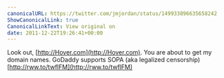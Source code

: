 ```yaml
---
canonicalURL: https://twitter.com/jmjordan/status/149933896635658242
ShowCanonicalLink: true
CanonicalLinkText: View original on
date: 2011-12-22T19:26:41+00:00
---
```

Look out, [http://Hover.com](http://Hover.com). You are about to get my domain names. GoDaddy supports SOPA (aka legalized censorship) [http://rww.to/twflFM](http://rww.to/twflFM)